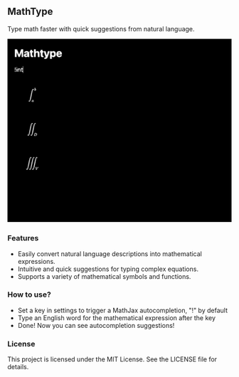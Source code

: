 ## MathType

Type math faster with quick suggestions from natural language.

![Usage Instructions](usage.svg)

### Features

- Easily convert natural language descriptions into mathematical expressions.
- Intuitive and quick suggestions for typing complex equations.
- Supports a variety of mathematical symbols and functions.

### How to use?
 - Set a key in settings to trigger a MathJax autocompletion, "!" by default
 - Type an English word for the mathematical expression after the key
 - Done! Now you can see autocompletion suggestions!

### License

This project is licensed under the MIT License. See the LICENSE file for details.
